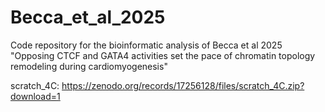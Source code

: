 # Becca_et_al_2025
Code repository for the bioinformatic analysis of Becca et al 2025 "Opposing CTCF and GATA4 activities set the pace of chromatin topology remodeling during cardiomyogenesis"

scratch_4C: https://zenodo.org/records/17256128/files/scratch_4C.zip?download=1
